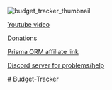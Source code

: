 ![budget_tracker_thumbnail](https://github.com/Kliton/budget_tracker/assets/10452377/cd88f35f-ae36-40b0-a12c-c2b263f6b732)

[Youtube video](https://youtu.be/nANLXwxZxks)

[Donations](https://ko-fi.com/codewithkliton)

[Prisma ORM affiliate link](https://www.prisma.io/?via=codewithkliton)

[Discord server for problems/help](https://discord.gg/Gc3ShuJrYE)

#   B u d g e t - T r a c k e r  
 